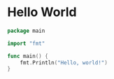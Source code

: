 # Hello World

```go
package main

import "fmt"

func main() {
    fmt.Println("Hello, world!")
}
```
